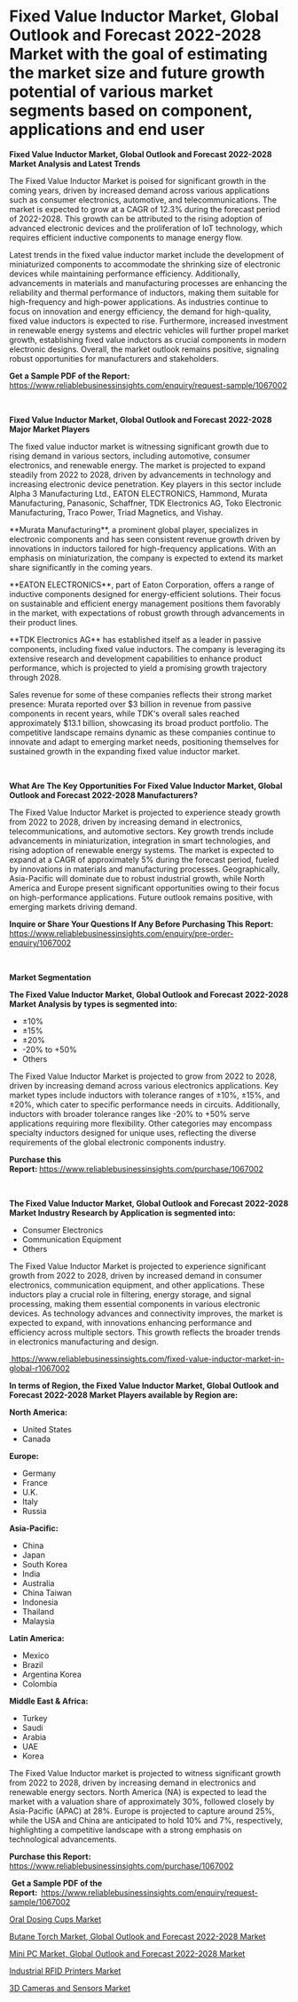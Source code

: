 <p><h1>Fixed Value Inductor Market, Global Outlook and Forecast 2022-2028 Market with the goal of estimating the market size and future growth potential of various market segments based on component, applications and end user</h1></p><p><strong>Fixed Value Inductor Market, Global Outlook and Forecast 2022-2028 Market Analysis and Latest Trends</strong></p>
<p><p>The Fixed Value Inductor Market is poised for significant growth in the coming years, driven by increased demand across various applications such as consumer electronics, automotive, and telecommunications. The market is expected to grow at a CAGR of 12.3% during the forecast period of 2022-2028. This growth can be attributed to the rising adoption of advanced electronic devices and the proliferation of IoT technology, which requires efficient inductive components to manage energy flow.</p><p>Latest trends in the fixed value inductor market include the development of miniaturized components to accommodate the shrinking size of electronic devices while maintaining performance efficiency. Additionally, advancements in materials and manufacturing processes are enhancing the reliability and thermal performance of inductors, making them suitable for high-frequency and high-power applications. As industries continue to focus on innovation and energy efficiency, the demand for high-quality, fixed value inductors is expected to rise. Furthermore, increased investment in renewable energy systems and electric vehicles will further propel market growth, establishing fixed value inductors as crucial components in modern electronic designs. Overall, the market outlook remains positive, signaling robust opportunities for manufacturers and stakeholders.</p></p>
<p><strong>Get a Sample PDF of the Report:&nbsp;</strong> <a href="https://www.reliablebusinessinsights.com/enquiry/request-sample/1067002?utm_campaign=60&utm_medium=2&utm_source=Github&utm_content=ia&utm_term=04122024&utm_id=fixed-value-inductor-market-global-outlook-and-forecast-2022-2028">https://www.reliablebusinessinsights.com/enquiry/request-sample/1067002</a></p>
<p>&nbsp;</p>
<p><strong>Fixed Value Inductor Market, Global Outlook and Forecast 2022-2028 Major Market Players</strong></p>
<p><p>The fixed value inductor market is witnessing significant growth due to rising demand in various sectors, including automotive, consumer electronics, and renewable energy. The market is projected to expand steadily from 2022 to 2028, driven by advancements in technology and increasing electronic device penetration. Key players in this sector include Alpha 3 Manufacturing Ltd., EATON ELECTRONICS, Hammond, Murata Manufacturing, Panasonic, Schaffner, TDK Electronics AG, Toko Electronic Manufacturing, Traco Power, Triad Magnetics, and Vishay.</p><p>**Murata Manufacturing**, a prominent global player, specializes in electronic components and has seen consistent revenue growth driven by innovations in inductors tailored for high-frequency applications. With an emphasis on miniaturization, the company is expected to extend its market share significantly in the coming years.</p><p>**EATON ELECTRONICS**, part of Eaton Corporation, offers a range of inductive components designed for energy-efficient solutions. Their focus on sustainable and efficient energy management positions them favorably in the market, with expectations of robust growth through advancements in their product lines.</p><p>**TDK Electronics AG** has established itself as a leader in passive components, including fixed value inductors. The company is leveraging its extensive research and development capabilities to enhance product performance, which is projected to yield a promising growth trajectory through 2028.</p><p>Sales revenue for some of these companies reflects their strong market presence: Murata reported over $3 billion in revenue from passive components in recent years, while TDK's overall sales reached approximately $13.1 billion, showcasing its broad product portfolio. The competitive landscape remains dynamic as these companies continue to innovate and adapt to emerging market needs, positioning themselves for sustained growth in the expanding fixed value inductor market.</p></p>
<p>&nbsp;</p>
<p><strong>What Are The Key Opportunities For Fixed Value Inductor Market, Global Outlook and Forecast 2022-2028 Manufacturers?</strong></p>
<p><p>The Fixed Value Inductor Market is projected to experience steady growth from 2022 to 2028, driven by increasing demand in electronics, telecommunications, and automotive sectors. Key growth trends include advancements in miniaturization, integration in smart technologies, and rising adoption of renewable energy systems. The market is expected to expand at a CAGR of approximately 5% during the forecast period, fueled by innovations in materials and manufacturing processes. Geographically, Asia-Pacific will dominate due to robust industrial growth, while North America and Europe present significant opportunities owing to their focus on high-performance applications. Future outlook remains positive, with emerging markets driving demand.</p></p>
<p><strong>Inquire or Share Your Questions If Any Before Purchasing This Report:</strong> <a href="https://www.reliablebusinessinsights.com/enquiry/pre-order-enquiry/1067002?utm_campaign=60&utm_medium=2&utm_source=Github&utm_content=ia&utm_term=04122024&utm_id=fixed-value-inductor-market-global-outlook-and-forecast-2022-2028">https://www.reliablebusinessinsights.com/enquiry/pre-order-enquiry/1067002</a></p>
<p>&nbsp;</p>
<p><strong>Market Segmentation</strong></p>
<p><strong>The Fixed Value Inductor Market, Global Outlook and Forecast 2022-2028 Market Analysis by types is segmented into:</strong></p>
<p><ul><li>±10%</li><li>±15%</li><li>±20%</li><li>-20% to +50%</li><li>Others</li></ul></p>
<p><p>The Fixed Value Inductor Market is projected to grow from 2022 to 2028, driven by increasing demand across various electronics applications. Key market types include inductors with tolerance ranges of ±10%, ±15%, and ±20%, which cater to specific performance needs in circuits. Additionally, inductors with broader tolerance ranges like -20% to +50% serve applications requiring more flexibility. Other categories may encompass specialty inductors designed for unique uses, reflecting the diverse requirements of the global electronic components industry.</p></p>
<p><strong>Purchase this Report:&nbsp;</strong><a href="https://www.reliablebusinessinsights.com/purchase/1067002?utm_campaign=60&utm_medium=2&utm_source=Github&utm_content=ia&utm_term=04122024&utm_id=fixed-value-inductor-market-global-outlook-and-forecast-2022-2028">https://www.reliablebusinessinsights.com/purchase/1067002</a></p>
<p>&nbsp;</p>
<p><strong>The Fixed Value Inductor Market, Global Outlook and Forecast 2022-2028 Market Industry Research by Application is segmented into:</strong></p>
<p><ul><li>Consumer Electronics</li><li>Communication Equipment</li><li>Others</li></ul></p>
<p><p>The Fixed Value Inductor Market is projected to experience significant growth from 2022 to 2028, driven by increased demand in consumer electronics, communication equipment, and other applications. These inductors play a crucial role in filtering, energy storage, and signal processing, making them essential components in various electronic devices. As technology advances and connectivity improves, the market is expected to expand, with innovations enhancing performance and efficiency across multiple sectors. This growth reflects the broader trends in electronics manufacturing and design.</p></p>
<p><a href="https://www.reliablebusinessinsights.com/fixed-value-inductor-market-in-global-r1067002?utm_campaign=60&utm_medium=2&utm_source=Github&utm_content=ia&utm_term=04122024&utm_id=fixed-value-inductor-market-global-outlook-and-forecast-2022-2028">&nbsp;https://www.reliablebusinessinsights.com/fixed-value-inductor-market-in-global-r1067002</a></p>
<p><strong>In terms of Region, the Fixed Value Inductor Market, Global Outlook and Forecast 2022-2028 Market Players available by Region are:</strong></p>
<p>
    <p> <strong> North America: </strong>
        <ul>
            <li>United States</li>
            <li>Canada</li>
        </ul>
        </p> 
    <p> <strong> Europe: </strong>
        <ul>
            <li>Germany</li>
            <li>France</li>
            <li>U.K.</li>
            <li>Italy</li>
            <li>Russia</li>
        </ul>
        </p> 
    <p> <strong> Asia-Pacific: </strong>
        <ul>
            <li>China</li>
            <li>Japan</li>
            <li>South Korea</li>
            <li>India</li>
            <li>Australia</li>
            <li>China Taiwan</li>
            <li>Indonesia</li>
            <li>Thailand</li>
            <li>Malaysia</li>
        </ul>
        </p> 
    <p> <strong> Latin America: </strong>
        <ul>
            <li>Mexico</li>
            <li>Brazil</li>
            <li>Argentina Korea</li>
            <li>Colombia</li>
        </ul>
        </p> 
    <p> <strong> Middle East & Africa: </strong>
        <ul>
            <li>Turkey</li>
            <li>Saudi</li>
            <li>Arabia</li>
            <li>UAE</li>
            <li>Korea</li>
        </ul>
    </p>
    </p>
<p><p>The Fixed Value Inductor market is projected to witness significant growth from 2022 to 2028, driven by increasing demand in electronics and renewable energy sectors. North America (NA) is expected to lead the market with a valuation share of approximately 30%, followed closely by Asia-Pacific (APAC) at 28%. Europe is projected to capture around 25%, while the USA and China are anticipated to hold 10% and 7%, respectively, highlighting a competitive landscape with a strong emphasis on technological advancements.</p></p>
<p><strong>Purchase this Report: </strong><a href="https://www.reliablebusinessinsights.com/purchase/1067002?utm_campaign=60&utm_medium=2&utm_source=Github&utm_content=ia&utm_term=04122024&utm_id=fixed-value-inductor-market-global-outlook-and-forecast-2022-2028">https://www.reliablebusinessinsights.com/purchase/1067002</a></p>
<p>&nbsp;<strong>Get a Sample PDF of the Report:&nbsp;&nbsp;</strong><a href="https://www.reliablebusinessinsights.com/enquiry/request-sample/1067002?utm_campaign=60&utm_medium=2&utm_source=Github&utm_content=ia&utm_term=04122024&utm_id=fixed-value-inductor-market-global-outlook-and-forecast-2022-2028">https://www.reliablebusinessinsights.com/enquiry/request-sample/1067002</a></p>
<p><strong></strong></p>
<p><p><a href="https://issuu.com/reportprime-2/docs/oral-dosing-cups-market-size-2030.pptx?utm_campaign=60&utm_medium=2&utm_source=Github&utm_content=ia&utm_term=04122024&utm_id=fixed-value-inductor-market-global-outlook-and-forecast-2022-2028">Oral Dosing Cups Market</a></p><p><a href="https://github.com/NargisHussain432/Market-Research-Report-List-1/blob/main/butane-torch-market-global-outlook-and-forecast-2022-2028-market.md?utm_campaign=60&utm_medium=2&utm_source=Github&utm_content=ia&utm_term=04122024&utm_id=fixed-value-inductor-market-global-outlook-and-forecast-2022-2028">Butane Torch Market, Global Outlook and Forecast 2022-2028 Market</a></p><p><a href="https://github.com/FahadAhmed223/Market-Research-Report-List-1/blob/main/mini-pc-market-global-outlook-and-forecast-2022-2028-market.md?utm_campaign=60&utm_medium=2&utm_source=Github&utm_content=ia&utm_term=04122024&utm_id=fixed-value-inductor-market-global-outlook-and-forecast-2022-2028">Mini PC Market, Global Outlook and Forecast 2022-2028 Market</a></p><p><a href="https://www.linkedin.com/pulse/insights-industrial-rfid-printers-market-size-which-expanding-xhpcf?utm_campaign=60&utm_medium=2&utm_source=Github&utm_content=ia&utm_term=04122024&utm_id=fixed-value-inductor-market-global-outlook-and-forecast-2022-2028">Industrial RFID Printers Market</a></p><p><a href="https://issuu.com/reportprime-2/docs/3d-cameras-and-sensors-market-size-2030.pptx?utm_campaign=60&utm_medium=2&utm_source=Github&utm_content=ia&utm_term=04122024&utm_id=fixed-value-inductor-market-global-outlook-and-forecast-2022-2028">3D Cameras and Sensors Market</a></p></p>